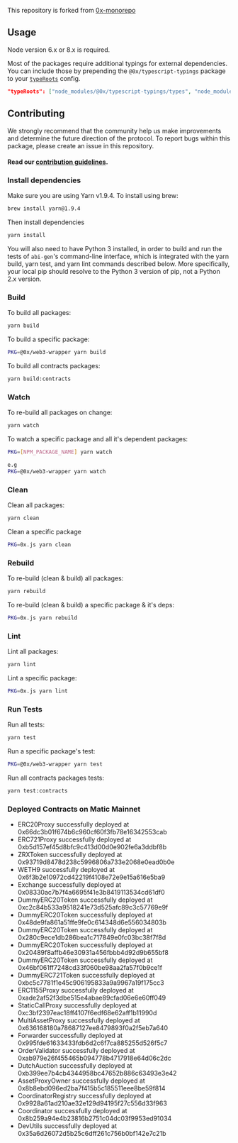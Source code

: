 This repository is forked from [0x-monorepo](https://github.com/0xProject/0x-monorepo)

## Usage

Node version 6.x or 8.x is required.

Most of the packages require additional typings for external dependencies.
You can include those by prepending the `@0x/typescript-typings` package to your [`typeRoots`](http://www.typescriptlang.org/docs/handbook/tsconfig-json.html) config.

```json
"typeRoots": ["node_modules/@0x/typescript-typings/types", "node_modules/@types"],
```

## Contributing

We strongly recommend that the community help us make improvements and determine the future direction of the protocol. To report bugs within this package, please create an issue in this repository.

#### Read our [contribution guidelines](./CONTRIBUTING.md).

### Install dependencies

Make sure you are using Yarn v1.9.4. To install using brew:

```bash
brew install yarn@1.9.4
```

Then install dependencies

```bash
yarn install
```

You will also need to have Python 3 installed, in order to build and run the tests of `abi-gen`'s command-line interface, which is integrated with the yarn build, yarn test, and yarn lint commands described below. More specifically, your local pip should resolve to the Python 3 version of pip, not a Python 2.x version.

### Build

To build all packages:

```bash
yarn build
```

To build a specific package:

```bash
PKG=@0x/web3-wrapper yarn build
```

To build all contracts packages:

```bash
yarn build:contracts
```

### Watch

To re-build all packages on change:

```bash
yarn watch
```

To watch a specific package and all it's dependent packages:

```bash
PKG=[NPM_PACKAGE_NAME] yarn watch

e.g
PKG=@0x/web3-wrapper yarn watch
```

### Clean

Clean all packages:

```bash
yarn clean
```

Clean a specific package

```bash
PKG=0x.js yarn clean
```

### Rebuild

To re-build (clean & build) all packages:

```bash
yarn rebuild
```

To re-build (clean & build) a specific package & it's deps:

```bash
PKG=0x.js yarn rebuild
```

### Lint

Lint all packages:

```bash
yarn lint
```

Lint a specific package:

```bash
PKG=0x.js yarn lint
```

### Run Tests

Run all tests:

```bash
yarn test
```

Run a specific package's test:

```bash
PKG=@0x/web3-wrapper yarn test
```

Run all contracts packages tests:

```bash
yarn test:contracts
```
### Deployed Contracts on Matic Mainnet

- ERC20Proxy successfully deployed at 0x66dc3b01f674b6c960cf60f3fb78e16342553cab
- ERC721Proxy successfully deployed at 0xb5d157ef45d8bfc9c413d00d0e902fe6a3ddbf8b
- ZRXToken successfully deployed at 0x93719d8478d238c5996806a733e2068e0ead0b0e
- WETH9 successfully deployed at 0x6f3b2e10972cd42219f4108e72e9e15a616e5ba9
- Exchange successfully deployed at 0x08330ac7b7f4a6695f41e3b8419113534cd61df0
- DummyERC20Token successfully deployed at 0xc2c84b533a9518241e73d525afc89c3c57769e9f
- DummyERC20Token successfully deployed at 0x48de9fa861a51ffe9fe0c614348d6e556034803b
- DummyERC20Token successfully deployed at 0x280c9ece1db286bea1c717849e0fc03bc38f7f8d
- DummyERC20Token successfully deployed at 0x20489f8affb46e30931a456fbbb4d92d9b655bf8
- DummyERC20Token successfully deployed at 0x46bf061ff7248cd33f060be98aa2fa57f0b9ce1f
- DummyERC721Token successfully deployed at 0xbc5c7781f1e45c906195833a9a9967a19f175cc3
- ERC1155Proxy successfully deployed at 0xade2af52f3dbe515e4abae89cfad06e6e60ff049
- StaticCallProxy successfully deployed at 0xc3bf2397eac18ff4107f6edf68e62aff1b11990d
- MultiAssetProxy successfully deployed at 0x636168180a78687127ee8479893f0a2f5eb7a640
- Forwarder successfully deployed at 0x995fde61633433fdb6d2c6f7ca885255d526f5c7
- OrderValidator successfully deployed at 0xab979e26f455465b094778b4717918e64d06c2dc
- DutchAuction successfully deployed at 0xb399ee7b4cb4344958bc47652b886c63493e3e42
- AssetProxyOwner successfully deployed at 0x8b8ebd096ed2ba7f415b5c185511eee8be59f814
- CoordinatorRegistry successfully deployed at 0x9928a61ad210ae32e129d94195f27c556d33f963
- Coordinator successfully deployed at 0x8b259a94e4b23816b2751c04dc03f9953ed91034
- DevUtils successfully deployed at 0x35a6d26072d5b25c6dff261c756b0bf142e7c21b